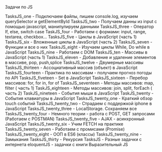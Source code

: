 Задачи по JS 

TasksJS_one - Подключаем файлы, пишем console.log, изучаем querySelector и getElementById
TasksJS_two - Получаем данны из input с помощью javascript, манипулируем данными
TasksJS_three - Оператор If, else, switch case
TaskJS_four - Работаем с формами: input, range, textarea, checkbox...
TasksJS_five - Циклы в JavaScript (часть 1)
TasksJS_six - Вложенные циклы в JavaScript (часть 2)
TasksJS_seven - Функции и все о них
TasksJS_eight - Изучаем циклы While, Do while в JavaScript
TasksJS_nine - Работаем с DOM
TasksJS_ten - Массивы в JavaScript (часть 1)
TasksJS_eleven - Добавление и удаление элементов в массиве, pop, push,splice
TasksJS_twelve - Двумерные массивы
TasksJS_thirteen - Ассоциативный массив (объект) в JavaScript
TasksJS_fourteen - Практика по массивам - получаем прогноз погоды по API
TasksJS_fiveteen - Set в JavaScript
TasksJS_sixteen - Перебор массивов: for, for in, for of
TasksJS_seventeen - Методы массивов: map, filter ( часть 1)
TaskJS_eighteen - Методы массивов: join, split, forEach ( часть 2)
TaskJS_nineteen - События мыши в JavaScript
TaskJS_twenty - События клавиатуры в JavaScript
TasksJS_twenty_one - Краткий обзор touch событий
TasksJS_twenty_two - Страдаем с поддержкой iphone в JavaScript
TasksJS_twenty_three - LocalStorage. Сохраняем все
TasksJS_twenty_four - Немного теории - работа с POST, GET запросами (Работаем с POSTMAN)
TasksJS_twenty_five - AJAX - асинхронный JavaScript
TasksJS_twenty_six - Учим FETCH на практике
TasksJS_twenty_seven - Работаем с промисами (Promise)
TasksJS_twenty_eight - ООП в ES6 (классы)
TasksJS_twenty_nine - Замыкания
TasksJS_thirty - Рекурсия
TasksJS - Разные задачки с интернета
eloquentJS - задачки с книги Выразительный JS